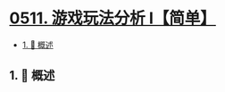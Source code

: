 # [0511. 游戏玩法分析 I【简单】](https://github.com/Tdahuyou/TNotes.leetcode/tree/main/notes/0511.%20%E6%B8%B8%E6%88%8F%E7%8E%A9%E6%B3%95%E5%88%86%E6%9E%90%20I%E3%80%90%E7%AE%80%E5%8D%95%E3%80%91)

<!-- region:toc -->

- [1. 📝 概述](#1--概述)

<!-- endregion:toc -->

## 1. 📝 概述
